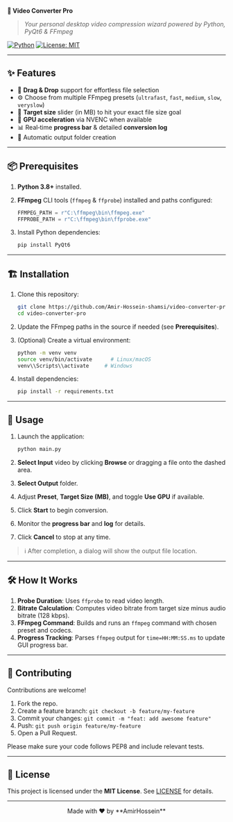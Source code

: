 **🚀 Video Converter Pro**

> *Your personal desktop video compression wizard powered by Python, PyQt6 & FFmpeg*

[![Python](https://img.shields.io/badge/python-3.8%2B-blue.svg)](https://www.python.org/) [![License: MIT](https://img.shields.io/badge/License-MIT-yellow.svg)](LICENSE)

---

## ✨ Features

* 🎥 **Drag & Drop** support for effortless file selection
* ⚙️ Choose from multiple FFmpeg presets (`ultrafast`, `fast`, `medium`, `slow`, `veryslow`)
* 💾 **Target size** slider (in MB) to hit your exact file size goal
* 🚀 **GPU acceleration** via NVENC when available
* 📊 Real‑time **progress bar** & detailed **conversion log**
* 📁 Automatic output folder creation

---

## 📦 Prerequisites

1. **Python 3.8+** installed.
2. **FFmpeg** CLI tools (`ffmpeg` & `ffprobe`) installed and paths configured:

   ```python
   FFMPEG_PATH = r"C:\ffmpeg\bin\ffmpeg.exe"
   FFPROBE_PATH = r"C:\ffmpeg\bin\ffprobe.exe"
   ```
3. Install Python dependencies:

   ```bash
   pip install PyQt6
   ```

---

## 🏗 Installation

1. Clone this repository:

   ```bash
   git clone https://github.com/Amir-Hossein-shamsi/video-converter-pro.git
   cd video-converter-pro
   ```
2. Update the FFmpeg paths in the source if needed (see **Prerequisites**).
3. (Optional) Create a virtual environment:

   ```bash
   python -m venv venv
   source venv/bin/activate      # Linux/macOS
   venv\\Scripts\\activate     # Windows
   ```
4. Install dependencies:

   ```bash
   pip install -r requirements.txt
   ```

---

## 🚀 Usage

1. Launch the application:

   ```bash
   python main.py
   ```
2. **Select Input** video by clicking **Browse** or dragging a file onto the dashed area.
3. **Select Output** folder.
4. Adjust **Preset**, **Target Size (MB)**, and toggle **Use GPU** if available.
5. Click **Start** to begin conversion.
6. Monitor the **progress bar** and **log** for details.
7. Click **Cancel** to stop at any time.

> ℹ️ After completion, a dialog will show the output file location.

---



## 🛠️ How It Works

1. **Probe Duration**: Uses `ffprobe` to read video length.
2. **Bitrate Calculation**: Computes video bitrate from target size minus audio bitrate (128 kbps).
3. **FFmpeg Command**: Builds and runs an `ffmpeg` command with chosen preset and codecs.
4. **Progress Tracking**: Parses `ffmpeg` output for `time=HH:MM:SS.ms` to update GUI progress bar.

---

## 🤝 Contributing

Contributions are welcome!

1. Fork the repo.
2. Create a feature branch: `git checkout -b feature/my-feature`
3. Commit your changes: `git commit -m "feat: add awesome feature"`
4. Push: `git push origin feature/my-feature`
5. Open a Pull Request.

Please make sure your code follows PEP8 and include relevant tests.

---

## 📄 License

This project is licensed under the **MIT License**. See [LICENSE](LICENSE) for details.

---

<footer align="center">
  Made with ❤️ by **AmirHossein**
</footer>
